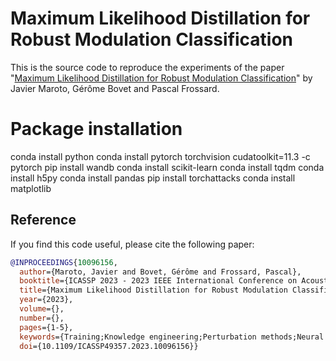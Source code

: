 # Maximum Likelihood Distillation for Robust Modulation Classification

This is the source code to reproduce the experiments of the paper "[Maximum Likelihood Distillation for Robust Modulation Classification](https://ieeexplore.ieee.org/abstract/document/8462493)" by Javier Maroto, Gérôme Bovet and Pascal Frossard.


# Package installation
conda install python
conda install pytorch torchvision cudatoolkit=11.3 -c pytorch
pip install wandb
conda install scikit-learn
conda install tqdm
conda install h5py
conda install pandas
pip install torchattacks
conda install matplotlib

## Reference
If you find this code useful, please cite the following paper:
```bibtex
@INPROCEEDINGS{10096156,
  author={Maroto, Javier and Bovet, Gérôme and Frossard, Pascal},
  booktitle={ICASSP 2023 - 2023 IEEE International Conference on Acoustics, Speech and Signal Processing (ICASSP)}, 
  title={Maximum Likelihood Distillation for Robust Modulation Classification}, 
  year={2023},
  volume={},
  number={},
  pages={1-5},
  keywords={Training;Knowledge engineering;Perturbation methods;Neural networks;Modulation;Training data;Rician channels;Neural Networks;Robustness;Maximum Likelihood;Knowledge Distillation;Automatic Modulation Classification},
  doi={10.1109/ICASSP49357.2023.10096156}}
```

